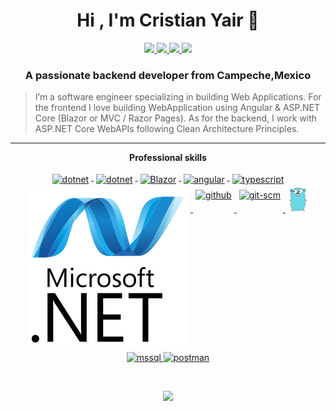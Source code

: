 <h1 align="center">Hi , I'm Cristian Yair 👋</h1>

<p align="center"> 
 <a href="https://twitter.com/fistergutierrez" alt="fistergutierrez twitter">
   <img src="https://img.shields.io/badge/-@fistergutierrez-%231DA1F2?style=flat-square&logo=twitter&logoColor=ffffff" />
 </a>
 <a href="https://github.com/iamfister" alt="fister's github">
   <img src="https://img.shields.io/badge/-@iamfister-%23181717?style=flat-square&logo=github" />
 </a>
 <a href="https://www.linkedin.com/in/fistergutierrez" alt="cristian yair's linkedin">
   <img src="https://img.shields.io/badge/-fistergutierrez-blue?style=flat-square&logo=Linkedin&logoColor=white&link=https://www.linkedin.com/in/fistergutierrez" />
 </a>
 <a>
   <img src="https://komarev.com/ghpvc/?username=iamfister&color=ff69b4&style=flat-square" />
 </a>
</p>

<h3 align="center">A passionate backend developer from Campeche,Mexico</h3>

> I’m a software engineer specializing in building Web Applications. For the frontend I love building WebApplication using Angular & ASP.NET Core (Blazor or MVC / Razor Pages). As for the backend, I work with ASP.NET Core WebAPIs following Clean Architecture Principles.

---

<p align="center"> 
 <strong>
  Professional skills
  </strong>
</p>

<p align="center">
  <a href="https://dotnet.microsoft.com/">
    <img src="https://www.vectorlogo.zone/logos/dotnet/dotnet-ar21.svg" alt="dotnet" style="vertical-align:top; margin:4px;">
  </a>
  <a href="https://dotnet.microsoft.com/">
    <img src="https://upload.wikimedia.org/wikipedia/commons/e/ee/.NET_Core_Logo.svg" height="60px" alt="dotnet" style="vertical-align:top; margin:4px;">
  </a>
  <a href="https://dotnet.microsoft.com/apps/aspnet/web-apps/blazor">
    <img src="https://upload.wikimedia.org/wikipedia/commons/d/d0/Blazor.png" alt="Blazor" height="60px" style="vertical-align:top; margin:4px">
  </a>
  <a href="https://angular.io">
    <img src="https://www.vectorlogo.zone/logos/angular/angular-ar21.svg" alt="angular" style="vertical-align:top; margin:4px;">
  </a>
  <a href="">
    <img src="https://www.vectorlogo.zone/logos/typescriptlang/typescriptlang-ar21.svg" alt="typescript" style="vertical-align:top; margin:4px;">
  </a>  
  <a href="https://hub.docker.com/">
    <img src="https://raw.githubusercontent.com/devicons/devicon/master/icons/dot-net/dot-net-original-wordmark.svg" alt="docker" style="vertical-align:top; margin:4px">
  </a>
  <a href="https://www.github.com">
    <img src="https://www.vectorlogo.zone/logos/github/github-ar21.svg" alt="github" style="vertical-align:top; margin:4px">
  </a>
  <a href="https://www.git.com">
    <img src="https://www.vectorlogo.zone/logos/git-scm/git-scm-ar21.svg" alt="git-scm" style="vertical-align:top; margin:4px">
  </a>
  <a href="https://golang.org" target="_blank" rel="noreferrer">
   <img src="https://raw.githubusercontent.com/devicons/devicon/master/icons/go/go-original.svg" alt="go" width="40" height="40"/>
 </a>
 <a href="https://www.microsoft.com/en-us/sql-server" target="_blank" rel="noreferrer">
  <img src="https://www.svgrepo.com/show/303229/microsoft-sql-server-logo.svg" alt="mssql" width="40" height="40"/>
 </a>
 <a href="https://postman.com" target="_blank" rel="noreferrer">
  <img src="https://www.vectorlogo.zone/logos/getpostman/getpostman-icon.svg" alt="postman" width="40" height="40"/>
 </a>
</p>
<br/>

<p align="center">
  <a href="#" alt="fister's github stats"><img src="https://github-readme-stats.vercel.app/api?username=iamfister" /></a>
</p>

